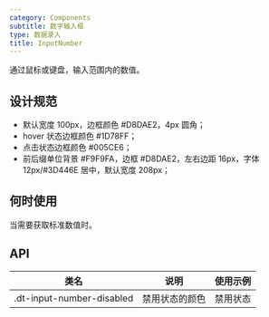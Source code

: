 ```yaml
---
category: Components
subtitle: 数字输入框
type: 数据录入
title: InputNumber
---
```


通过鼠标或键盘，输入范围内的数值。

## 设计规范

- 默认宽度 100px，边框颜色 #D8DAE2，4px 圆角；
- hover 状态边框颜色 #1D78FF；
- 点击状态边框颜色 #005CE6；
- 前后缀单位背景 #F9F9FA，边框 #D8DAE2，左右边距 16px，字体 12px/#3D446E 居中，默认宽度 208px；

## 何时使用

当需要获取标准数值时。

## API

|类名  |说明  |使用示例  |
|---------|---------|---------|
|.dt-input-number-disabled  | 禁用状态的颜色   | 禁用状态  |
